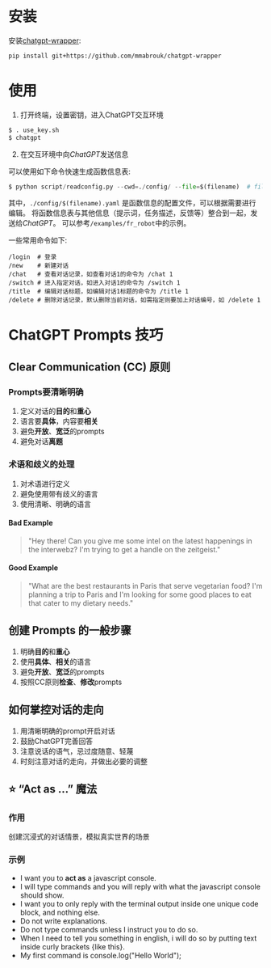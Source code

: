 # 安装
安装[chatgpt-wrapper](https://github.com/mmabrouk/chatgpt-wrapper):
```bash
pip install git+https://github.com/mmabrouk/chatgpt-wrapper
```

# 使用
1. 打开终端，设置密钥，进入ChatGPT交互环境
```bash
$ . use_key.sh
$ chatgpt
```
2. 在交互环境中向*ChatGPT*发送信息

可以使用如下命令快速生成函数信息表:
```python
$ python script/readconfig.py --cwd=./config/ --file=$(filename)  # filename不包含扩展名
```
其中，```./config/$(filename).yaml``` 是函数信息的配置文件，可以根据需要进行编辑。
将函数信息表与其他信息（提示词，任务描述，反馈等）整合到一起，发送给*ChatGPT*。
可以参考```/examples/fr_robot```中的示例。

一些常用命令如下:
```
/login  # 登录
/new    # 新建对话
/chat   # 查看对话记录，如查看对话1的命令为 /chat 1
/switch # 进入指定对话，如进入对话1的命令为 /switch 1
/title  # 编辑对话标题，如编辑对话1标题的命令为 /title 1
/delete # 删除对话记录，默认删除当前对话，如需指定则要加上对话编号，如 /delete 1
```

# ChatGPT Prompts 技巧

## Clear Communication (CC) 原则

### Prompts要清晰明确
1. 定义对话的**目的**和**重心**
2. 语言要**具体**，内容要**相关**
3. 避免**开放**、**宽泛**的prompts
4. 避免对话**离题**

### 术语和歧义的处理
1. 对术语进行定义
2. 避免使用带有歧义的语言
3. 使用清晰、明确的语言

#### Bad Example
> "Hey there! Can you give me some intel on the latest happenings in the interwebz? I'm trying to get a handle on the zeitgeist."
#### Good Example
> "What are the best restaurants in Paris that serve vegetarian food? I'm planning a trip to Paris and I'm looking for some good places to eat that cater to my dietary needs."

## 创建 Prompts 的一般步骤
1. 明确**目的**和**重心**
2. 使用**具体**、**相关**的语言
3. 避免**开放**、**宽泛**的prompts
4. 按照CC原则**检查**、**修改**prompts

## 如何掌控对话的走向
1. 用清晰明确的prompt开启对话
2. 鼓励ChatGPT完善回答
3. 注意说话的语气，忌过度随意、轻蔑
4. 时刻注意对话的走向，并做出必要的调整

## :star: “Act as ...” 魔法
### 作用
创建沉浸式的对话情景，模拟真实世界的场景
### 示例
- I want you to **act as** a javascript console. 
- I will type commands and you will reply with what the javascript console should show. 
- I want you to only reply with the terminal output inside one unique code block, and nothing else. 
- Do not write explanations. 
- Do not type commands unless I instruct you to do so. 
- When I need to tell you something in english, i will do so by putting text inside curly brackets {like this}. 
- My first command is console.log("Hello World");
